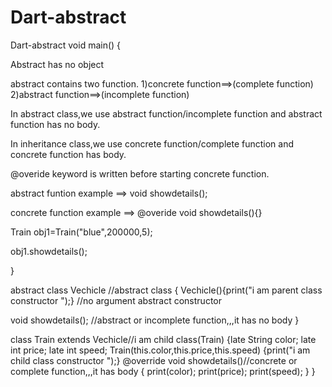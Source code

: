 # Dart-abstract
Dart-abstract
void main() {
  
  
  
Abstract has no object

abstract contains two function.
 1)concrete function==>(complete function) 
 2)abstract function==>(incomplete function)

In abstract class,we use abstract function/incomplete function and abstract function has no body.

In inheritance class,we use concrete function/complete function and concrete function has body.

@overide keyword is written before starting concrete function.


abstract funtion example   ==>   void showdetails();

concrete function example  ==>    @overide void showdetails(){}
  
 
  
  
Train obj1=Train("blue",200000,5);

obj1.showdetails();

}

abstract class Vechicle //abstract class
{
Vechicle(){print("i am parent class constructor ");} //no argument abstract constructor 

void showdetails(); //abstract or incomplete function,,,it has no body
}

class Train extends Vechicle//i am child class(Train) 
{late String color;
late int price;
late int speed;
Train(this.color,this.price,this.speed)
{print("i am child class constructor ");}
@override
void showdetails()//concrete or complete function,,,it has body
{
print(color);
print(price);
print(speed);
} 
}

